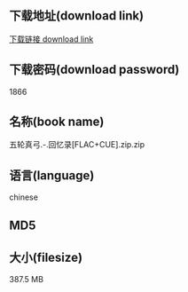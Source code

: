 ## 下载地址(download link)
[下载链接 download link](https://voluble-croquembouche-d321dc.netlify.app/?s=%E4%BA%94%E8%BD%AE%E7%9C%9F%E5%BC%93.-.%E5%9B%9E%E5%BF%86%E5%BD%95%5BFLAC%2BCUE%5D.zip)

## 下载密码(download password)
1866

## 名称(book name)
五轮真弓.-.回忆录[FLAC+CUE].zip.zip

## 语言(language)
chinese

## MD5


## 大小(filesize)
387.5 MB
